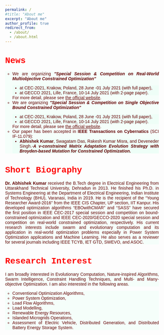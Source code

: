 ```yaml
---
permalink: /
#title: "About me"
excerpt: "About me"
author_profile: true
redirect_from: 
  - /about/
  - /about.html
---
```

<h1 style="color:Red;font-family:courier"> <b>News</b></h1>
<ul style="font-size:14px;list-style-type:circle;background-color:rgba(210, 255, 232, 0.2); color:rgba(98, 0, 0, 1);text-align: justify;font-family:helvetica">
  <li> We are organizing  <b><i> "Special Session & Competition on Real-World Multiobjective Constrained Optimization" </i></b> </li>
      <ul style="list-style-type:disc;background-color:rgba(210, 255, 232, 0.2); color:rgba(98, 0, 0, 1);text-align: justify;font-family:helvetica">
        <li> at CEC-2021, Krakow, Poland, 28 June -01 July 2021 (with full paper), </li>
        <li> at GECCO 2021, Lille, France, 10-14 July 2021 (with 2-page paper). </li>
  </ul>
  For more detail, please see <a style="color:rgba(98, 0, 0, 1)" href="https://www3.ntu.edu.sg/home/epnsugan/index_files/CEC2021/CEC2021-1.htm">the official website</a>.
  <li> We are organizing  <b><i> "Special Session & Competition on Single Objective Bound Constrained Optimization" </i></b> </li>
      <ul style="list-style-type:disc;background-color:rgba(210, 255, 232, 0.2); color:rgba(98, 0, 0, 1);text-align: justify;font-family:helvetica">
        <li> at CEC-2021, Krakow, Poland, 28 June -01 July 2021 (with full paper), </li>
        <li> at GECCO 2021, Lille, France, 10-14 July 2021 (with 2-page paper). </li>
  </ul>
  For more detail, please see <a style="color:rgba(98, 0, 0, 1)" href="https://www3.ntu.edu.sg/home/epnsugan/index_files/CEC2021/CEC2021-2.htm">the official website</a>.
  <li> Our paper has been accepted in <b>IEEE Transactions on Cybernatics</b> (SCI IF-11.079):
    <ul style="list-style-type:disc;background-color:rgba(210, 255, 232, 0.2); color:rgba(98, 0, 0, 1);text-align: justify;font-family:helvetica">
      <li> <b>Abhishek Kumar</b>, Swagatam Das, Rakesh Kumar Misra, and Deveneder Singh.-<b><i>A v-constrained Matrix Adaptation Evolution Strategy with Broyden-based Mutation for Constrained Optimization.</i></b> </li>
    </ul></li>
</ul>

<h1 style="color:Red;font-family:courier"> <b>Short Biography</b></h1>
<p style="background-color:rgba(210, 255, 232, 0.2); color:rgba(98, 0, 0, 1);text-align: justify;font-family:helvetica"> <b>Dr. Abhishek Kumar</b> received the B.Tech degree in Electrical Engineering from Uttarakhand Technical University, Dehradun in 2013. He finished his Ph.D. in Systems Engineering at the Department of Electrical Engineering, Indian Institute of Technology (BHU), Varanasi, India in 2019. He is the recipient of the “Young Researcher Award-2016” from the IEEE CIS Chapter, UP section, IIT Kanpur. His developed optimization algorithms “EBOwithCMAR” and “SASS” have secured the first position in IEEE CEC-2017 special session and competition on bound-constrained optimization and IEEE CEC-2020/GECCO-2020 special session and competition on real-world constrained optimization, respectively. His current research interests include swarm and evolutionary computation and its application in real-world optimization problems especially in Power System Optimization applications and Machine Learning. He also serves as a reviewer for several journals including IEEE TCYB, IET GTD, SWEVO, and ASOC. </p>
<h1 style="color:Red;font-family:courier"> <b>Research Interest</b></h1>

<p style="background-color:rgba(210, 255, 232, 0.2); color:rgba(98, 0, 0, 1);text-align: justify;font-family:helvetica"> 
I am broadly interested in Evolutionary Computation, Nature-inspired Algorithms, Swarm Intelligence, Constraint Handling Techniques, and Multi- and Many-objective Optimization. I am also interested in the following areas. 
<ul style="list-style-type:circle;background-color:rgba(210, 255, 232, 0.2); color:rgba(98, 0, 0, 1);text-align: justify;font-family:helvetica">
  <li>Conventional Optimization Algorithms,</li>
  <li>Power System Optimization,</li>
  <li>Load Flow Algorithms,</li>
  <li>Load Modelling,</li>
  <li>Renewable Energy Resources,</li>
  <li>Islanded Microgrids Operations,</li> 
  <li>Assessment of Electric Vehicle, Distributed Generation,  and Distributed Battery Energy Storage System.</li>
</ul></p>

<style>
div {
  background-color: rgba(210, 255, 232, 0.2);
}
<\style>
   

